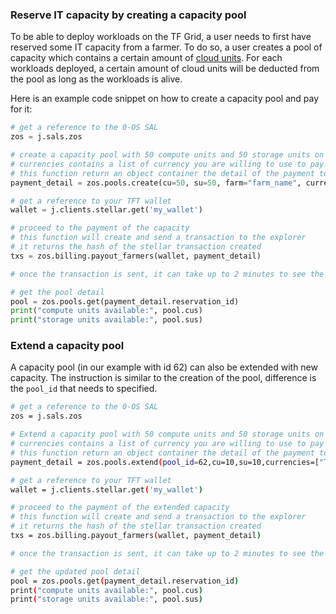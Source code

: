 ### Reserve IT capacity by creating a capacity pool

To be able to deploy workloads on the TF Grid, a user needs to first have reserved some IT capacity from a farmer. To do so, a user creates a pool of capacity which contains a certain amount of [cloud units](https://wiki.Threefold.io/#/cloud_units). 
For each workloads deployed, a certain amount of cloud units will be deducted from the pool as long as the workloads is alive.

Here is an example code snippet on how to create a capacity pool and pay for it:

```python
# get a reference to the 0-OS SAL
zos = j.sals.zos

# create a capacity pool with 50 compute units and 50 storage units on the farm called "farm_name"
# currencies contains a list of currency you are willing to use to pay for the capacity.
# this function return an object container the detail of the payment to be made to reserve the capacity
payment_detail = zos.pools.create(cu=50, su=50, farm="farm_name", currencies=["TFT", "FreeTFT"])

# get a reference to your TFT wallet
wallet = j.clients.stellar.get('my_wallet')

# proceed to the payment of the capacity
# this function will create and send a transaction to the explorer
# it returns the hash of the stellar transaction created
txs = zos.billing.payout_farmers(wallet, payment_detail)

# once the transaction is sent, it can take up to 2 minutes to see the pool populated with the cloud units.

# get the pool detail
pool = zos.pools.get(payment_detail.reservation_id)
print("compute units available:", pool.cus)
print("storage units available:", pool.sus)
```

### Extend a capacity pool

A capacity pool (in our example with id 62) can also be extended with new capacity. The instruction is similar to the creation of the pool, difference is the `pool_id` that needs to specified. 

```bash
# get a reference to the 0-OS SAL
zos = j.sals.zos

# Extend a capacity pool with 50 compute units and 50 storage units on the farm called "farm_name"
# currencies contains a list of currency you are willing to use to pay for the capacity.
# this function return an object container the detail of the payment to be made to reserve the capacity
payment_detail = zos.pools.extend(pool_id=62,cu=10,su=10,currencies=["TFT", "FreeTFT"])

# get a reference to your TFT wallet
wallet = j.clients.stellar.get('my_wallet')

# proceed to the payment of the extended capacity
# this function will create and send a transaction to the explorer
# it returns the hash of the stellar transaction created
txs = zos.billing.payout_farmers(wallet, payment_detail)

# once the transaction is sent, it can take up to 2 minutes to see the pool populated with the cloud units.

# get the updated pool detail
pool = zos.pools.get(payment_detail.reservation_id)
print("compute units available:", pool.cus)
print("storage units available:", pool.sus)
```
```
